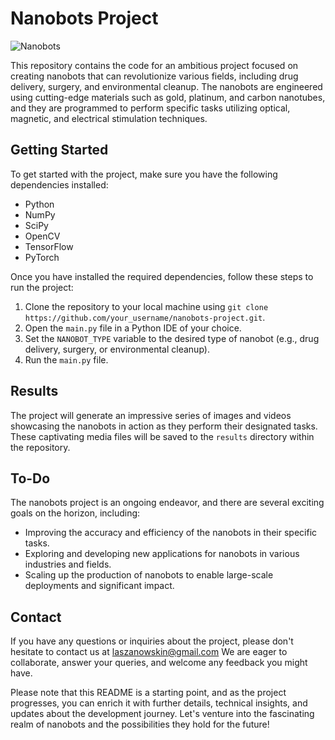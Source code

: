 # Nanobots Project

![Nanobots](nanobots.jpg)

This repository contains the code for an ambitious project focused on creating nanobots that can revolutionize various fields, including drug delivery, surgery, and environmental cleanup. The nanobots are engineered using cutting-edge materials such as gold, platinum, and carbon nanotubes, and they are programmed to perform specific tasks utilizing optical, magnetic, and electrical stimulation techniques.

## Getting Started

To get started with the project, make sure you have the following dependencies installed:

- Python
- NumPy
- SciPy
- OpenCV
- TensorFlow
- PyTorch

Once you have installed the required dependencies, follow these steps to run the project:

1. Clone the repository to your local machine using `git clone https://github.com/your_username/nanobots-project.git`.
2. Open the `main.py` file in a Python IDE of your choice.
3. Set the `NANOBOT_TYPE` variable to the desired type of nanobot (e.g., drug delivery, surgery, or environmental cleanup).
4. Run the `main.py` file.

## Results

The project will generate an impressive series of images and videos showcasing the nanobots in action as they perform their designated tasks. These captivating media files will be saved to the `results` directory within the repository.

## To-Do

The nanobots project is an ongoing endeavor, and there are several exciting goals on the horizon, including:

- Improving the accuracy and efficiency of the nanobots in their specific tasks.
- Exploring and developing new applications for nanobots in various industries and fields.
- Scaling up the production of nanobots to enable large-scale deployments and significant impact.

## Contact

If you have any questions or inquiries about the project, please don't hesitate to contact us at laszanowskin@gmail.com We are eager to collaborate, answer your queries, and welcome any feedback you might have.

Please note that this README is a starting point, and as the project progresses, you can enrich it with further details, technical insights, and updates about the development journey. Let's venture into the fascinating realm of nanobots and the possibilities they hold for the future!
